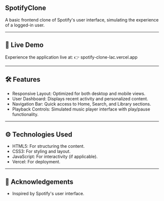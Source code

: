 ## SpotifyClone
A basic frontend clone of Spotify's user interface, simulating the experience of a logged-in user.

---

## 🚀 Live Demo
Experience the application live at:
👉 spotify-clone-lac.vercel.app

---

## 🛠️ Features
- Responsive Layout: Optimized for both desktop and mobile views.
- User Dashboard: Displays recent activity and personalized content.
- Navigation Bar: Quick access to Home, Search, and Library sections.
- Playback Controls: Simulated music player interface with play/pause functionality.

---

## ⚙️ Technologies Used
- HTML5: For structuring the content.
- CSS3: For styling and layout.
- JavaScript: For interactivity (if applicable).
- Vercel: For deployment.

---

## 📢 Acknowledgements
- Inspired by Spotify's user interface.
